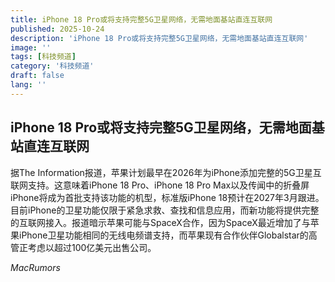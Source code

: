 ```yaml
---
title: iPhone 18 Pro或将支持完整5G卫星网络，无需地面基站直连互联网
published: 2025-10-24
description: 'iPhone 18 Pro或将支持完整5G卫星网络，无需地面基站直连互联网'
image: ''
tags: [科技频道]
category: '科技频道'
draft: false
lang: ''
---
```


## iPhone 18 Pro或将支持完整5G卫星网络，无需地面基站直连互联网

据The Information报道，苹果计划最早在2026年为iPhone添加完整的5G卫星互联网支持。这意味着iPhone 18 Pro、iPhone 18 Pro Max以及传闻中的折叠屏iPhone将成为首批支持该功能的机型，标准版iPhone 18预计在2027年3月跟进。
目前iPhone的卫星功能仅限于紧急求救、查找和信息应用，而新功能将提供完整的互联网接入。报道暗示苹果可能与SpaceX合作，因为SpaceX最近增加了与苹果iPhone卫星功能相同的无线电频谱支持，而苹果现有合作伙伴Globalstar的高管正考虑以超过100亿美元出售公司。

*MacRumors*
